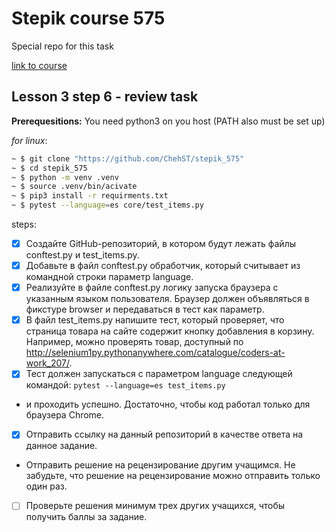
# Stepik course 575

Special repo for this task

[link to course](https://stepik.org/course/575/syllabus)

## Lesson 3 step 6 - review task


**Prerequesitions:**
You need python3 on you host (PATH also must be set up)

_for linux_:
```bash
~ $ git clone "https://github.com/ChehST/stepik_575"
~ $ cd stepik_575
~ $ python -m venv .venv
~ $ source .venv/bin/acivate
~ $ pip3 install -r requirments.txt
~ $ pytest --language=es core/test_items.py
```

steps:
- [x] Создайте GitHub-репозиторий, в котором будут лежать файлы conftest.py и test_items.py.
- [x] Добавьте в файл conftest.py обработчик, который считывает из командной строки параметр language.
- [x] Реализуйте в файле conftest.py логику запуска браузера с указанным языком пользователя. Браузер должен объявляться в фикстуре browser и передаваться в тест как параметр.
- [x] В файл test_items.py напишите тест, который проверяет, что страница товара на сайте содержит кнопку добавления в корзину. Например, можно проверять товар, доступный по http://selenium1py.pythonanywhere.com/catalogue/coders-at-work_207/.
- [x] Тест должен запускаться с параметром language следующей командой:        ```pytest --language=es test_items.py```
- и проходить успешно. Достаточно, чтобы код работал только для браузера Сhrome.
- [x] Отправить ссылку на данный репозиторий в качестве ответа на данное задание.
- Отправить решение на рецензирование другим учащимся. Не забудьте, что решение на рецензирование можно отправить только один раз.
- [ ] Проверьте решения минимум трех других учащихся, чтобы получить баллы за задание.
